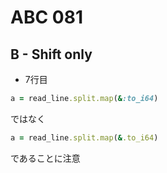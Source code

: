 #   ABC 081

##  B - Shift only

*   7行目

```ruby
a = read_line.split.map(&:to_i64)
```
ではなく
```ruby
a = read_line.split.map(&.to_i64)
```
であることに注意
